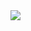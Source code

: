 <a href="https://portal.azure.com/#create/Microsoft.Template/uri/https%3A%2F%2Fraw.githubusercontent.com%2Fbsezgin%2F20533-ImplementingMicrosoftAzureInfrastructureSolutions%2Fmaster%2FAllfiles%2FLabfiles%2FLab04%2FStarter%2FTemplates%2Fazuredeployfrontendvms.json" target="_blank">
    <img src="https://azuredeploy.net/deploybutton.png"/>
</a>

